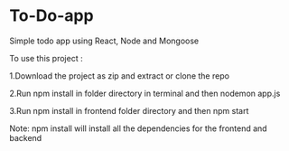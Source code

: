 # To-Do-app
Simple todo app using React, Node and Mongoose

To use this project : 

1.Download the project as zip and extract or clone the repo

2.Run npm install in folder directory in terminal and then nodemon app.js

3.Run npm install in frontend folder directory and then npm start


Note: npm install will install all the dependencies for the frontend and backend
